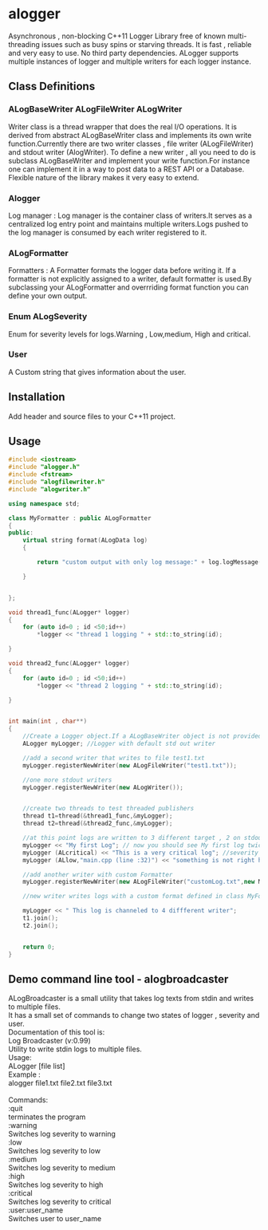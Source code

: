 # alogger
Asynchronous , non-blocking C++11 Logger Library free of known multi-threading issues such as busy spins or starving threads.
It is fast , reliable and very easy to use. No third party dependencies. ALogger supports multiple instances of logger and multiple writers for each logger instance.

## Class Definitions
### ALogBaseWriter ALogFileWriter ALogWriter<br />
Writer class is a thread wrapper that does the real I/O operations. It is derived from abstract ALogBaseWriter class and implements its own write function.Currently there are two writer classes , file writer (ALogFileWriter) and stdout writer (AlogWriter). To define a new writer , all you need to do is subclass ALogBaseWriter and implement your write function.For instance one can implement it in a way to post data to a REST API or a Database. Flexible nature of the library makes it very easy to extend.

### Alogger<br />
Log manager : Log manager is the container class of writers.It serves as a centralized log entry point and maintains multiple writers.Logs pushed to the log manager is consumed by each writer registered to it.

### ALogFormatter<br />
Formatters  : A Formatter formats the logger data before writing it. If a formatter is not explicitly assigned to a writer, default formatter is used.By subclassing your ALogFormatter and overrriding format function you can define your own output.

### Enum ALogSeverity<br />
Enum for severity levels for logs.Warning , Low,medium, High and critical.

### User<br />
A Custom string that gives information about the user.

## Installation
Add header and source files to your C++11 project.

## Usage
```c++
#include <iostream>
#include "alogger.h"
#include <fstream>
#include "alogfilewriter.h"
#include "alogwriter.h"

using namespace std;

class MyFormatter : public ALogFormatter
{
public:
    virtual string format(ALogData log)
    {

        return "custom output with only log message:" + log.logMessage();

    }


};

void thread1_func(ALogger* logger)
{
    for (auto id=0 ; id <50;id++)
        *logger << "thread 1 logging " + std::to_string(id);

}

void thread2_func(ALogger* logger)
{
    for (auto id=0 ; id <50;id++)
        *logger << "thread 2 logging " + std::to_string(id);

}


int main(int , char**)
{
    //Create a Logger object.If a ALogBaseWriter object is not provided , it creates a ALogWriter and register it as the first writer object.
    ALogger myLogger; //Logger with default std out writer

    //add a second writer that writes to file test1.txt
    myLogger.registerNewWriter(new ALogFileWriter("test1.txt"));

    //one more stdout writers
    myLogger.registerNewWriter(new ALogWriter());


    //create two threads to test threaded publishers
    thread t1=thread(&thread1_func,&myLogger);
    thread t2=thread(&thread2_func,&myLogger);

    //at this point logs are written to 3 different target , 2 on stdout one copy in test1.txt
    myLogger << "My first Log"; // now you should see My first log twice in console and also in 1 entry in test1.txt. with default severity and no User
    myLogger (ALcritical) << "This is a very critical log"; //severity is changed
    myLogger (ALlow,"main.cpp (line :32)") << "something is not right here"; //user info is added to the log

    //add another writer with custom Formatter
    myLogger.registerNewWriter(new ALogFileWriter("customLog.txt",new MyFormatter()));

    //new writer writes logs with a custom format defined in class MyFormatter

    myLogger << " This log is channeled to 4 diffferent writer";
    t1.join();
    t2.join();


    return 0;
}

```
## Demo command line tool - alogbroadcaster <br />
ALogBroadcaster is a small utility that takes log texts from stdin and writes to multiple files.<br />
It has a small set of commands to change two states of logger , severity and user.<br />
Documentation of this tool is:<br />
Log Broadcaster (v:0.99)<br />
Utility to write stdin logs to multiple files.<br />
Usage:<br />
ALogger [file list]<br />
Example :<br />
alogger file1.txt file2.txt file3.txt<br />
<br />
Commands:<br />
:quit<br />
 terminates the program<br />
:warning<br />
 Switches log severity to warning<br />
:low<br />
 Switches log severity to low<br />
:medium<br />
 Switches log severity to medium<br />
:high<br />
 Switches log severity to high<br />
:critical<br />
 Switches log severity to critical<br />
:user:user_name<br />
 Switches user to user_name<br />
